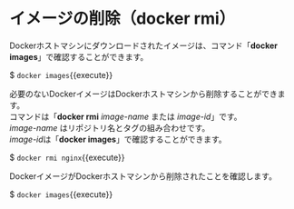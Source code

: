 # イメージの削除（docker rmi）

Dockerホストマシンにダウンロードされたイメージは、コマンド「**docker images**」で確認することができます。  

$ `docker images`{{execute}}  

必要のないDockerイメージはDockerホストマシンから削除することができます。  
コマンドは「**docker rmi** *image-name* または *image-id*」です。  
*image-name* はリポジトリ名とタグの組み合わせです。  
*image-id*は「**docker images**」で確認することができます。  

$ `docker rmi nginx`{{execute}}  

DockerイメージがDockerホストマシンから削除されたことを確認します。  

$ `docker images`{{execute}}  
